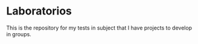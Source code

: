 # Laboratorios
This is the repository for my tests in subject that I have projects to develop in groups.
